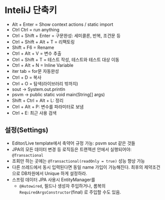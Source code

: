 ﻿# InteliJ 단축키
- Alt + Enter = Show context actions / static import
- Ctrl Ctrl = run anything
- Ctrl + Shift + Enter = 구문완성: 세미콜론, 반복, 조건문 등
- Ctrl + Shift + Alt + T = 리팩토링
- Shift + F6 = Rename
- Ctrl + Alt + V = 변수 추출
- Ctrl + Shift + T = 테스트 작성, 테스트와 테스트 대상 이동
- Ctrl + Alt + N = Inline Variable
- iter tab = for문 자동완성
- Ctrl + D = 복사
- Ctrl + O = 탐색(라이브러리 밖까지)
- sout -> System.out.println
- psvm -> public static void main(String[] args)
- Shift + Ctrl + Alt + L: 정리
- Ctrl + Alt + P: 변수를 파라미터로 보냄
- Ctrl + E: 최근 사용 검색

## 설정(Settings)
- Editor/Live template에서 축약어 규정 가능: psvm sout 같은 것들
- JPA의 모든 데이터 변경 등 로직등은 트랜젝션 안에서 실행되어야: `@Transactional`
- 조회만 하는 곳에는 `@Transactional(readOnly = true)` 성능 향상 가능
- 다른 쓰레드에서 동시 입력된다면 동일 name 가입이 가능해진다. 최후의 제약조건으로 DB차원에서 Unique 하게 설정하라.
- 스프링 데이터 JPA 사용시 EntityManager를
	- `@Autowired`, 필드나 생성자 주입하거나, 롬복의 `RequiredArgsConstructor`(final) 로 주입할 수도 있음.

